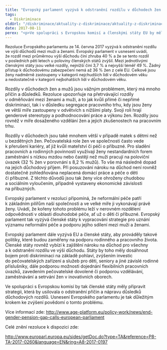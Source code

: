 ```yaml
---
title: "Evropský parlament vyzývá k odstranění rozdílu v důchodech žen a mužů"
tags:
  - Diskriminace
oldUrl: "/diskriminace/aktuality-z-diskriminace/aktuality-z-diskriminace-2017/evropsky-parlament-vyzyva-k-odstraneni-rozdilu-v-duchodech-zen-a-muzu/"
date: 2017-08-11
perex: "<p>Ve spolupráci s Evropskou komisí a členskými státy EU by měla být vypracována strategie, jak odstranit rozdíl v důchodech.</p>"
---
```


<!-- imported from the old website -->

<p><span style="font-size: 12.8px;">Rezoluce Evropského parlamentu ze 14. června 2017 vyzývá k odstranění rozdílu ve výši důchodů mezi muži a ženami. Evropský parlament v usnesení uvádí, že rozdíl mezi průměrnou výší důchodu činí zhruba 40 % a že se tento rozdíl v posledních pěti letech u poloviny členských států zvýšil. Mezi jednotlivými členskými státy jsou velké rozdíly, nejnižší činí 3,7 % a nejvyšší téměř 49 %. Žádný přístup k důchodovému zabezpečení nemá až 36 % žen z celé EU. Celkově jsou ženy nadměrně zastoupeny v kategorii nejchudších lidí v důchodovém věku a nedostatečně v kategorii nejbohatších lidí v důchodovém věku.</span></p> <p>Rozdíly v důchodech žen a mužů jsou vážným problémem, který má mnoho příčin a důsledků. Rezoluce upozorňuje na přetrvávající rozdíly v odměňování mezi ženami a muži, a to jak kvůli přímé či nepřímé diskriminaci, tak i v důsledku segregace pracovního trhu, kdy jsou ženy ve větší míře zastoupeny v odvětvích s nižšími platy. Svoji roli hrají genderové stereotypy a podhodnocování práce a výkonu žen. Rozdíly jsou rovněž v míře dosaženého vzdělání žen a jejich zkušenostech na pracovním trhu. </p> <p>Rozdíly v důchodech jsou také mnohem větší v případě matek s dětmi než u bezdětných žen. Pečovatelská role žen ve společnosti často vede k přerušení kariéry, ať již kvůli mateřství či péči o příbuzné. Pro sladění pracovních a rodinných povinností využívají ženy nestandardních forem zaměstnání s nízkou mzdou nebo častěji než muži pracují na poloviční úvazek (32 % žen v porovnání s 8,2 % mužů). To vše má následně dopad na jejich důchodový příjem. Při posuzování nároku na důchod není rovněž dostatečně zohledňována neplacená domácí práce a péče o děti či příbuzné. Z těchto důvodů jsou tak ženy více ohroženy chudobou a sociálním vyloučením, případně vystaveny ekonomické závislosti na příbuzných.</p> <p>Evropský parlament v rezoluci připomíná, že neformální péče patří k základním pilířům naší společnosti a ve velké míře ji vykonávají právě ženy. Uvádí, že kořeny tohoto problému leží v nerovném rozdělení odpovědnosti v oblasti dlouhodobé péče, ať už o děti či příbuzné. Evropský parlament tak vyzývá členské státy k vypracování strategie pro uznání významu neformální péče a podporu jejího sdílení mezi muži a ženami.</p> <p>Evropský parlament dále vyzývá EU a členské státy, aby prováděly takové politiky, které budou zaměřeny na podporu rodinného a pracovního života. Členské státy rovněž vybízí k zajištění nároku na důchod pro všechny a k odstranění rozdílu ve výši důchodu. Státy by toho měly dosáhnout bojem proti diskriminaci na základě pohlaví, zvýšením investic do pečovatelských zařízení a služeb pro děti, seniory a jiné závislé rodinné příslušníky, dále podporou možnosti dojednání flexibilních pracovních úvazků, zavedením pečovatelské dovolené či podporou vzdělávání, zaměstnávání a setrvání žen v inovativních oborech. </p> <p>Ve spolupráci s Evropskou komisí by tak členské státy měly připravit strategii, která by usilovala o odstranění příčin a nápravu důsledků důchodových rozdílů. Usnesení Evropského parlamentu je tak důležitým krokem ke zvýšení povědomí o tomto problému. </p> <p>Více informací zde: <a title="Otevření do nového okna" href="http://www.age-platform.eu/policy-work/news/end-gender-pension-gap-calls-european-parliament" target="_blank">http://www.age-platform.eu/policy-work/news/end-gender-pension-gap-calls-european-parliament</a> <img alt="" src="https://www.ochrance.cz/typo3/ext/od_linkdesc/icons/external.gif" class="od_linkdesc_icon_external" /></p> <p>Celé znění rezoluce k dispozici zde:</p> <p><a title="Otevření do nového okna" href="http://www.europarl.europa.eu/sides/getDoc.do?type=TA&amp;reference=P8-TA-2017-0260&amp;language=EN&amp;ring=A8-2017-0197" target="_blank">http://www.europarl.europa.eu/sides/getDoc.do?type=TA&amp;reference=P8-TA-2017-0260&amp;language=EN&amp;ring=A8-2017-0197</a> <img alt="" src="https://www.ochrance.cz/typo3/ext/od_linkdesc/icons/external.gif" class="od_linkdesc_icon_external" /></p>
